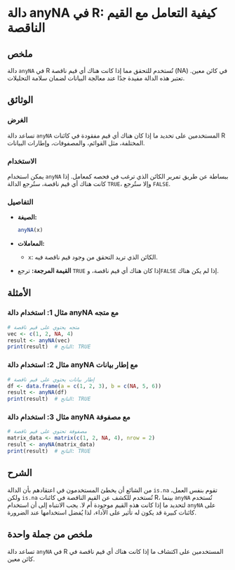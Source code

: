 <!--
Meta Description: # دالة anyNA في R: كيفية التعامل مع القيم الناقصة ## ملخص دالة `anyNA` في R تُستخدم للتحقق مما إذا كانت هناك أي قيم ناقصة (NA) في كائن معين. تعتبر هذه...
Meta Keywords: anyna, قيم, ناقصة, دالة, إذا
-->

# دالة anyNA في R: كيفية التعامل مع القيم الناقصة

## ملخص
دالة `anyNA` في R تُستخدم للتحقق مما إذا كانت هناك أي قيم ناقصة (NA) في كائن معين. تعتبر هذه الدالة مفيدة جدًا عند معالجة البيانات لضمان سلامة التحليلات.

## الوثائق
### الغرض
تساعد دالة `anyNA` المستخدمين على تحديد ما إذا كان هناك أي قيم مفقودة في كائنات R المختلفة، مثل القوائم، والمصفوفات، وإطارات البيانات.

### الاستخدام
يمكن استخدام `anyNA` ببساطة عن طريق تمرير الكائن الذي ترغب في فحصه كمعامل. إذا كانت هناك أي قيم ناقصة، ستُرجع الدالة `TRUE`، وإلا ستُرجع `FALSE`.

### التفاصيل
- **الصيغة:** 
  ```R
  anyNA(x)
  ```
- **المعاملات:**
  - `x`: الكائن الذي تريد التحقق من وجود قيم ناقصة فيه.

- **القيمة المرجعة:** 
  ترجع `TRUE` إذا كان هناك أي قيم ناقصة، و`FALSE` إذا لم يكن هناك.

## الأمثلة
### مثال 1: استخدام دالة anyNA مع متجه
```R
# متجه يحتوي على قيم ناقصة
vec <- c(1, 2, NA, 4)
result <- anyNA(vec)
print(result)  # الناتج: TRUE
```

### مثال 2: استخدام دالة anyNA مع إطار بيانات
```R
# إطار بيانات يحتوي على قيم ناقصة
df <- data.frame(a = c(1, 2, 3), b = c(NA, 5, 6))
result <- anyNA(df)
print(result)  # الناتج: TRUE
```

### مثال 3: استخدام دالة anyNA مع مصفوفة
```R
# مصفوفة تحتوي على قيم ناقصة
matrix_data <- matrix(c(1, 2, NA, 4), nrow = 2)
result <- anyNA(matrix_data)
print(result)  # الناتج: TRUE
```

## الشرح
من الشائع أن يخطئ المستخدمون في اعتقادهم بأن الدالة `is.na` تقوم بنفس العمل، ولكن `is.na` تُستخدم للكشف عن القيم الناقصة في كائنات R، بينما `anyNA` تُستخدم لتحديد ما إذا كانت هذه القيم موجودة أم لا. يجب الانتباه إلى أن استخدام `anyNA` على كائنات كبيرة قد يكون له تأثير على الأداء، لذا يُفضل استخدامها عند الضرورة.

## ملخص من جملة واحدة
تساعد دالة `anyNA` في R المستخدمين على اكتشاف ما إذا كانت هناك أي قيم ناقصة في كائن معين.